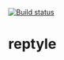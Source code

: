 [![Build status](https://travis-ci.org/fa1k3n/reptyle.svg?branch=master)](https://travis-ci.org/fa1k3n/reptyle)

# reptyle 
